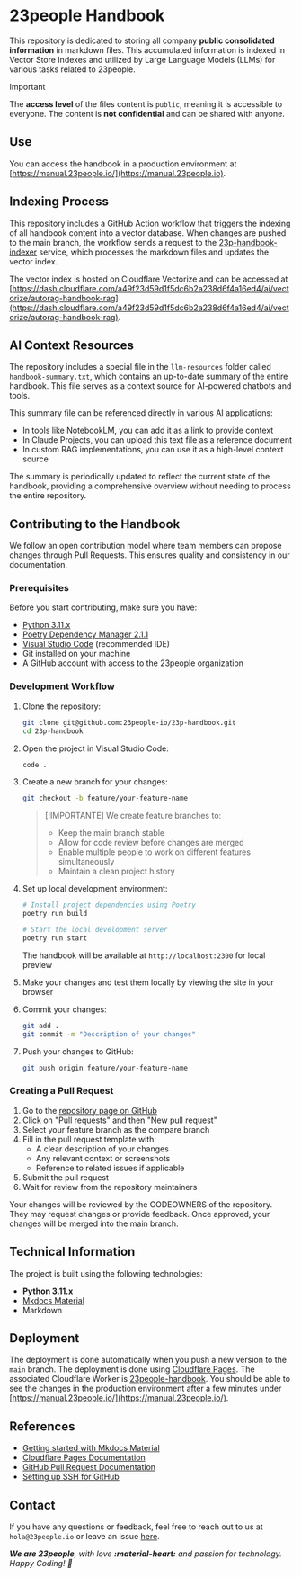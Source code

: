 # 23people Handbook

This repository is dedicated to storing all company **public consolidated information** in markdown files. This accumulated information is indexed in Vector Store Indexes and utilized by Large Language Models (LLMs) for various tasks related to 23people.

> [!IMPORTANT]
> The **access level** of the files content is `public`, meaning it is accessible to everyone. The content is **not confidential** and can be shared with anyone.

## Use

You can access the handbook in a production environment at [https://manual.23people.io/](https://manual.23people.io).

## Indexing Process

This repository includes a GitHub Action workflow that triggers the indexing of all handbook content into a vector database. When changes are pushed to the main branch, the workflow sends a request to the [23p-handbook-indexer](https://github.com/23people-io/23p-handbook-indexer.git) service, which processes the markdown files and updates the vector index.

The vector index is hosted on Cloudflare Vectorize and can be accessed at [https://dash.cloudflare.com/a49f23d59d1f5dc6b2a238d6f4a16ed4/ai/vectorize/autorag-handbook-rag](https://dash.cloudflare.com/a49f23d59d1f5dc6b2a238d6f4a16ed4/ai/vectorize/autorag-handbook-rag).

## AI Context Resources

The repository includes a special file in the `llm-resources` folder called `handbook-summary.txt`, which contains an up-to-date summary of the entire handbook. This file serves as a context source for AI-powered chatbots and tools.

This summary file can be referenced directly in various AI applications:

- In tools like NotebookLM, you can add it as a link to provide context
- In Claude Projects, you can upload this text file as a reference document
- In custom RAG implementations, you can use it as a high-level context source

The summary is periodically updated to reflect the current state of the handbook, providing a comprehensive overview without needing to process the entire repository.

## Contributing to the Handbook

We follow an open contribution model where team members can propose changes through Pull Requests. This ensures quality and consistency in our documentation.

### Prerequisites

Before you start contributing, make sure you have:

- [Python 3.11.x](https://www.python.org/)
- [Poetry Dependency Manager 2.1.1](https://python-poetry.org/)
- [Visual Studio Code](https://code.visualstudio.com/) (recommended IDE)
- Git installed on your machine
- A GitHub account with access to the 23people organization

### Development Workflow

1. Clone the repository:

   ```bash
   git clone git@github.com:23people-io/23p-handbook.git
   cd 23p-handbook
   ```

2. Open the project in Visual Studio Code:

   ```bash
   code .
   ```

3. Create a new branch for your changes:

   ```bash
   git checkout -b feature/your-feature-name
   ```

    > [!IMPORTANTE]
    > We create feature branches to:
    > - Keep the main branch stable
    > - Allow for code review before changes are merged
    > - Enable multiple people to work on different features simultaneously
    > - Maintain a clean project history

4. Set up local development environment:

   ```bash
   # Install project dependencies using Poetry
   poetry run build

   # Start the local development server
   poetry run start
   ```

   The handbook will be available at `http://localhost:2300` for local preview

5. Make your changes and test them locally by viewing the site in your browser

6. Commit your changes:

   ```bash
   git add .
   git commit -m "Description of your changes"
   ```

7. Push your changes to GitHub:

   ```bash
   git push origin feature/your-feature-name
   ```

### Creating a Pull Request

1. Go to the [repository page on GitHub](https://github.com/23people-io/23p-handbook)
2. Click on "Pull requests" and then "New pull request"
3. Select your feature branch as the compare branch
4. Fill in the pull request template with:
   - A clear description of your changes
   - Any relevant context or screenshots
   - Reference to related issues if applicable
5. Submit the pull request
6. Wait for review from the repository maintainers

Your changes will be reviewed by the CODEOWNERS of the repository. They may request changes or provide feedback. Once approved, your changes will be merged into the main branch.

## Technical Information

The project is built using the following technologies:

- **Python 3.11.x**
- [Mkdocs Material](https://squidfunk.github.io/mkdocs-material/)
- Markdown

## Deployment

The deployment is done automatically when you push a new version to the `main` branch. The deployment is done using [Cloudflare Pages](https://pages.cloudflare.com/). The associated Cloudflare Worker is [23people-handbook](https://dash.cloudflare.com/a49f23d59d1f5dc6b2a238d6f4a16ed4/pages/view/23people-handbook). You should be able to see the changes in the production environment after a few minutes under [https://manual.23people.io/](https://manual.23people.io/).

## References

- [Getting started with Mkdocs Material](https://squidfunk.github.io/mkdocs-material/getting-started/)
- [Cloudflare Pages Documentation](https://pages.cloudflare.com/)
- [GitHub Pull Request Documentation](https://docs.github.com/en/pull-requests)
- [Setting up SSH for GitHub](https://docs.github.com/en/authentication/connecting-to-github-with-ssh)

## Contact

If you have any questions or feedback, feel free to reach out to us at `hola@23people.io` or leave an issue [here](https://github.com/23people-io/23p-handbook/issues).

_**We are 23people**, with love **:material-heart:** and passion for technology. Happy Coding! 🚀_
